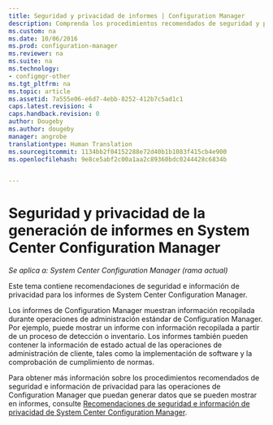 ```yaml
---
title: Seguridad y privacidad de informes | Configuration Manager
description: Comprenda los procedimientos recomendados de seguridad y privacidad al usar la funcionalidad de informes en Configuration Manager.
ms.custom: na
ms.date: 10/06/2016
ms.prod: configuration-manager
ms.reviewer: na
ms.suite: na
ms.technology:
- configmgr-other
ms.tgt_pltfrm: na
ms.topic: article
ms.assetid: 7a555e06-e6d7-4ebb-8252-412b7c5ad1c1
caps.latest.revision: 4
caps.handback.revision: 0
author: Dougeby
ms.author: dougeby
manager: angrobe
translationtype: Human Translation
ms.sourcegitcommit: 1134bb2f04152288e72d40b1b1083f415cb4e900
ms.openlocfilehash: 9e8ce5abf2c00a1aa2c89360bdc0244428c6834b


---
```

# <a name="security-and-privacy-for-reporting-in-system-center-configuration-manager"></a>Seguridad y privacidad de la generación de informes en System Center Configuration Manager

*Se aplica a: System Center Configuration Manager (rama actual)*

Este tema contiene recomendaciones de seguridad e información de privacidad para los informes de System Center Configuration Manager.  

 Los informes de Configuration Manager muestran información recopilada durante operaciones de administración estándar de Configuration Manager. Por ejemplo, puede mostrar un informe con información recopilada a partir de un proceso de detección o inventario. Los informes también pueden contener la información de estado actual de las operaciones de administración de cliente, tales como la implementación de software y la comprobación de cumplimiento de normas.  

 Para obtener más información sobre los procedimientos recomendados de seguridad e información de privacidad para las operaciones de Configuration Manager que puedan generar datos que se pueden mostrar en informes, consulte [Recomendaciones de seguridad e información de privacidad de System Center Configuration Manager](../../plan-design/security/security-best-practices-and-privacy-information.md).  



<!--HONumber=Nov16_HO1-->


